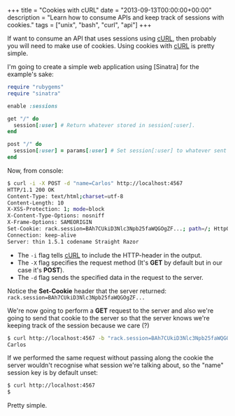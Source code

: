 +++
title = "Cookies with cURL"
date = "2013-09-13T00:00:00+00:00"
description = "Learn how to consume APIs and keep track of sessions with cookies."
tags = ["unix", "bash", "curl", "api"]
+++

If want to consume an API that uses sessions using [cURL], then probably you will need to make use of cookies. Using cookies with [cURL] is pretty simple.

I'm going to create a simple web application using [Sinatra] for the example's sake:

```ruby
require "rubygems"
require "sinatra"

enable :sessions

get "/" do
  session[:user] # Return whatever stored in session[:user].
end

post "/" do
  session[:user] = params[:user] # Set session[:user] to whatever sent on param.
end
```

Now, from console:

```bash
$ curl -i -X POST -d "name=Carlos" http://localhost:4567
HTTP/1.1 200 OK
Content-Type: text/html;charset=utf-8
Content-Length: 10
X-XSS-Protection: 1; mode=block
X-Content-Type-Options: nosniff
X-Frame-Options: SAMEORIGIN
Set-Cookie: rack.session=BAh7CUkiD3Nlc3Npb25faWQGOgZF...; path=/; HttpOnly
Connection: keep-alive
Server: thin 1.5.1 codename Straight Razor
```

  - The ```-i``` flag tells [cURL] to include the HTTP-header in the output.  
  - The ```-X``` flag specifies the request method (It's **GET** by default but in our case it's **POST**).  
  - The ```-d``` flag sends the specified data in the request to the server.

Notice the **Set-Cookie** header that the server returned: `rack.session=BAh7CUkiD3Nlc3Npb25faWQGOgZF...`

We're now going to perform a **GET** request to the server and also we're going to send that cookie to the server so that the server knows we're keeping track of the session because we care (?)

```bash
$ curl http://localhost:4567 -b "rack.session=BAh7CUkiD3Nlc3Npb25faWQGOgZF..."
Carlos
```

If we performed the same request without passing along the cookie the server wouldn't recognise what session we're talking about, so the "name" session key is by default unset:

```bash
$ curl http://localhost:4567
$
```

Pretty simple.

[cURL]: http://curl.haxx.se/
